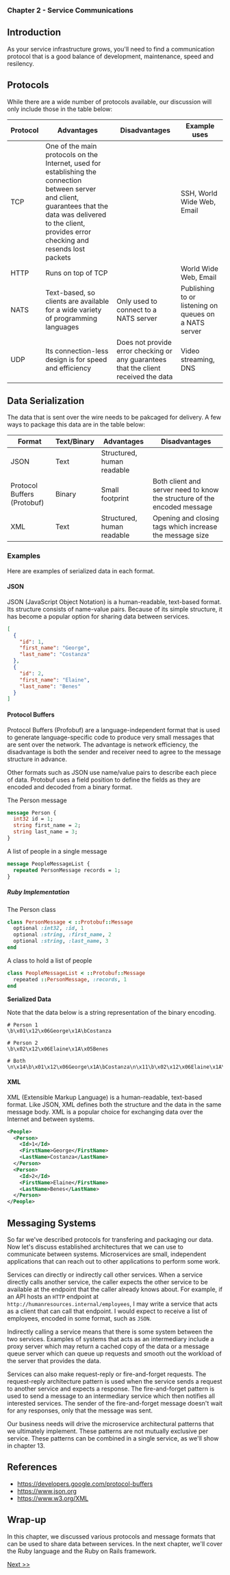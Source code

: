 ### Chapter 2 - Service Communications

## Introduction

As your service infrastructure grows, you'll need to find a communication protocol that is a good balance of development, maintenance, speed and resilency.

## Protocols

While there are a wide number of protocols available, our discussion will only include those in the table below:

| Protocol | Advantages | Disadvantages | Example uses |
|---|---|---|---|
| TCP | One of the main protocols on the Internet, used for establishing the connection between server and client, guarantees that the data was delivered to the client, provides error checking and resends lost packets | | SSH, World Wide Web, Email |
| HTTP | Runs on top of TCP | | World Wide Web, Email |
| NATS | Text-based, so clients are available for a wide variety of programming languages | Only used to connect to a NATS server | Publishing to or listening on queues on a NATS server |
| UDP | Its connection-less design is for speed and efficiency | Does not provide error checking or any guarantees that the client received the data | Video streaming, DNS |

## Data Serialization

The data that is sent over the wire needs to be pakcaged for delivery. A few ways to package this data are in the table below:

| Format | Text/Binary | Advantages | Disadvantages |
|---|---|---|---|
| JSON | Text | Structured, human readable | |
| Protocol Buffers (Protobuf) | Binary | Small footprint | Both client and server need to know the structure of the encoded message |
| XML | Text | Structured, human readable | Opening and closing tags which increase the message size |

### Examples

Here are examples of serialized data in each format.

#### JSON

JSON (JavaScript Object Notation) is a human-readable, text-based format. Its structure consists of name-value pairs. Because of its simple structure, it has become a popular option for sharing data between services.

```json
[
  {
    "id": 1,
    "first_name": "George",
    "last_name": "Costanza"
  },
  {
    "id": 2,
    "first_name": "Elaine",
    "last_name": "Benes"
  }
]
```

#### Protocol Buffers

Protocol Buffers (Profobuf) are a language-independent format that is used to generate language-specific code to produce very small messages that are sent over the network. The advantage is network efficiency, the disadvantage is both the sender and receiver need to agree to the message structure in advance.

Other formats such as JSON use name/value pairs to describe each piece of data. Protobuf uses a field position to define the fields as they are encoded and decoded from a binary format.

The Person message

```protobuf
message Person {
  int32 id = 1;
  string first_name = 2;
  string last_name = 3;
}
```

A list of people in a single message

```protobuf
message PeopleMessageList {
  repeated PersonMessage records = 1;
}
```

##### Ruby Implementation

The Person class

```ruby
class PersonMessage < ::Protobuf::Message
  optional :int32, :id, 1
  optional :string, :first_name, 2
  optional :string, :last_name, 3
end
```

A class to hold a list of people

```ruby
class PeopleMessageList < ::Protobuf::Message
  repeated ::PersonMessage, :records, 1
end
```

**Serialized Data**

Note that the data below is a string representation of the binary encoding.

```console
# Person 1
\b\x01\x12\x06George\x1A\bCostanza

# Person 2
\b\x02\x12\x06Elaine\x1A\x05Benes

# Both
\n\x14\b\x01\x12\x06George\x1A\bCostanza\n\x11\b\x02\x12\x06Elaine\x1A\x05Benes
```

#### XML

XML (Extensible Markup Language) is a human-readable, text-based format. Like JSON, XML defines both the structure and the data in the same message body. XML is a popular choice for exchanging data over the Internet and between systems.

```xml
<People>
  <Person>
    <Id>1</Id>
    <FirstName>George</FirstName>
    <LastName>Costanza</LastName>
  </Person>
  <Person>
    <Id>2</Id>
    <FirstName>Elaine</FirstName>
    <LastName>Benes</LastName>
  </Person>
</People>
```

## Messaging Systems

So far we've described protocols for transfering and packaging our data. Now let's discuss established architectures that we can use to communicate between systems. Microservices are small, independent applications that can reach out to other applications to perform some work.

Services can directly or indirectly call other services. When a service directly calls another service, the caller expects the other service to be available at the endpoint that the caller already knows about. For example, if an API hosts an `HTTP` endpoint at `http://humanresources.internal/employees`, I may write a service that acts as a client that can call that endpoint. I would expect to receive a list of employees, encoded in some format, such as `JSON`.

Indirectly calling a service means that there is some system between the two services. Examples of systems that acts as an intermediary include a proxy server which may return a cached copy of the data or a message queue server which can queue up requests and smooth out the workload of the server that provides the data.

Services can also make request-reply or fire-and-forget requests. The request-reply architecture pattern is used when the service sends a request to another service and expects a response. The fire-and-forget pattern is used to send a message to an intermediary service which then notifies all interested services. The sender of the fire-and-forget message doesn't wait for any responses, only that the message was sent.

Our business needs will drive the microservice architectural patterns that we ultimately implement. These patterns are not mutually exclusive per service. These patterns can be combined in a single service, as we'll show in chapter 13.

## References

* https://developers.google.com/protocol-buffers
* https://www.json.org
* https://www.w3.org/XML

## Wrap-up

In this chapter, we discussed various protocols and message formats that can be used to share data between services. In the next chapter, we'll cover the Ruby language and the Ruby on Rails framework.

[Next >>](040-chapter-03.md)
